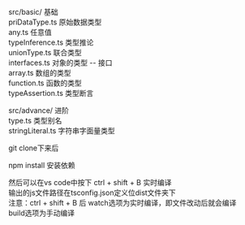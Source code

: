 <!-- F5 - 开始调试、继续执行
cmd(ctrl) + shift + F5 - 重启
shift + F5 - 结束调试
F9 - 添加断点
F10 - 单步跳过
F11 - 单步调试
shift + f11 - 单步跳出 -->

src/basic/                  基础  
    priDataType.ts          原始数据类型  
    any.ts                  任意值  
    typeInference.ts        类型推论  
    unionType.ts            联合类型  
    interfaces.ts           对象的类型 -- 接口  
    array.ts                数组的类型  
    function.ts             函数的类型  
    typeAssertion.ts        类型断言  
  
  
src/advance/                进阶  
    type.ts                 类型别名  
    stringLiteral.ts        字符串字面量类型  
  
git clone下来后  
  
npm install 安装依赖  
  
然后可以在vs code中按下 ctrl + shift + B 实时编译  
输出的js文件路径在tsconfig.json定义位dist文件夹下  
注意：ctrl + shift + B 后 watch选项为实时编译，即文件改动后就会编译  
build选项为手动编译  
